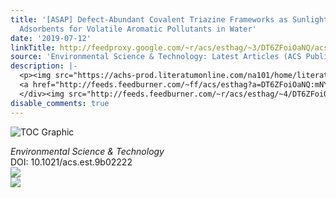 ```yaml
---
title: '[ASAP] Defect-Abundant Covalent Triazine Frameworks as Sunlight-Driven Self-Cleaning
  Adsorbents for Volatile Aromatic Pollutants in Water'
date: '2019-07-12'
linkTitle: http://feedproxy.google.com/~r/acs/esthag/~3/DT6ZFoiOaNQ/acs.est.9b02222
source: 'Environmental Science & Technology: Latest Articles (ACS Publications)'
description: |-
  <p><img src="https://achs-prod.literatumonline.com/na101/home/literatum/publisher/achs/journals/content/esthag/0/esthag.ahead-of-print/acs.est.9b02222/20190712/images/medium/es-2019-02222n_0007.gif" alt="TOC Graphic"/></p><div><cite>Environmental Science & Technology</cite></div><div>DOI: 10.1021/acs.est.9b02222</div><div class="feedflare">
  <a href="http://feeds.feedburner.com/~ff/acs/esthag?a=DT6ZFoiOaNQ:mNYpr7O1LVA:yIl2AUoC8zA"><img src="http://feeds.feedburner.com/~ff/acs/esthag?d=yIl2AUoC8zA" border="0"></img></a>
  </div><img src="http://feeds.feedburner.com/~r/acs/esthag/~4/DT6ZFoiOaNQ" ...
disable_comments: true
---
```

<p><img src="https://achs-prod.literatumonline.com/na101/home/literatum/publisher/achs/journals/content/esthag/0/esthag.ahead-of-print/acs.est.9b02222/20190712/images/medium/es-2019-02222n_0007.gif" alt="TOC Graphic"/></p><div><cite>Environmental Science & Technology</cite></div><div>DOI: 10.1021/acs.est.9b02222</div><div class="feedflare">
<a href="http://feeds.feedburner.com/~ff/acs/esthag?a=DT6ZFoiOaNQ:mNYpr7O1LVA:yIl2AUoC8zA"><img src="http://feeds.feedburner.com/~ff/acs/esthag?d=yIl2AUoC8zA" border="0"></img></a>
</div><img src="http://feeds.feedburner.com/~r/acs/esthag/~4/DT6ZFoiOaNQ" ...